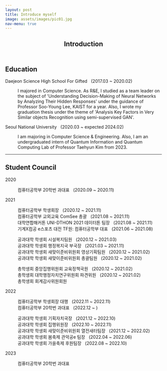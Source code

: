 ```yaml
---
layout: post
title: Introduce myself
image: assets/images/pic01.jpg
nav-menu: true
---
```


<!-- Main -->
<div id="main" class="alt">

<!-- One -->
<section id="one">
	<div class="inner">
		<header class="major">
			<h1>Introduction</h1>
		</header>

<!-- Education -->
<h2 id="content">Education</h2>

<dl>
	<dt>Daejeon Science High School For Gifted &nbsp; (2017.03 ~ 2020.02)</dt>
	<dd>
		<p>I majored in Computer Science. As R&E, I studied as a team leader on the subject of 'Understanding Decision-Making of Neural Networks by Analyzing Their Hidden Responses' under the guidance of Professor Soo-Young Lee, KAIST for a year. Also, I wrote my graduation thesis under the theme of 'Analysis Key Factors in Very Similar objects Recognition using semi-supervised GAN'.</p>
	</dd>
	<dt>Seoul National University &nbsp; (2020.03 ~ expected 2024.02)</dt>
	<dd>
		<p>I am majoring in Computer Science & Engineering. Also, I am an undergraduated intern of Quantum Information and Quantum Computing Lab of Professor Taehyun Kim from 2023.</p>
	</dd>
</dl>

<hr class="major" />

<!-- Student Council -->
<h2 id="content">Student Council</h2>

<dl>
	<dt>2020</dt>
	<dd>
		<p>
			컴퓨터공학부 20학번 과대표 &nbsp; (2020.09 ~ 2020.11)
		</p>
	</dd>
	<dt>2021</dt>
	<dd>
		<span class="image right"><img src="{% link assets/images/comsee.jpg %}" alt="" /></span>
		<p>
			컴퓨터공학부 학생회장 &nbsp; (2020.12 ~ 2021.11)<br/>
			컴퓨터공학부 교외교육 ComSee 총괄 &nbsp; (2021.08 ~ 2021.11)<br/>
			대학연합해커톤 UNI-DTHON 2021 데이터톤 팀장 &nbsp; (2021.08 ~ 2021.11)<br/>
			기계X컴공 e스포츠 대전 TF원: 컴퓨터공학부 대표 &nbsp; (2021.06 ~ 2021.08)
		</p>
		<p>
			공과대학 학생회 시설복지팀원 &nbsp; (2020.12 ~ 2021.03)<br/>
			공과대학 학생회 행정복지국 부국장 &nbsp; (2021.03 ~ 2021.11)<br/>
			공과대학 학생회 새맞이준비위원회 영상기획팀원 &nbsp; (2020.12 ~ 2021.02)<br/>
			공과대학 학생회 새맞이준비위원회 총괄팀원 &nbsp; (2020.12 ~ 2021.02)
		</p>
		<p>
			총학생회 중앙집행위원회 교육정책국원 &nbsp; (2020.12 ~ 2021.02)<br/>
			총학생회 대학행정자치연구위원회 파견위원 &nbsp; (2020.12 ~ 2021.02)<br/>
			총학생회 회계감사위원회원<br/>
		</p>
	</dd>
	<dt>2022</dt>
	<dd>
		<span class="image right"><img src="{% link assets/images/student_council.jpg %}" alt="" /></span>
		<p>
			컴퓨터공학부 학생회장 대행 &nbsp; (2022.11 ~ 2022.11)<br/>
			컴퓨터공학부 20학번 과대표 &nbsp; (2022.12 ~ )<br/>
		</p>
		<p>
			공과대학 학생회 기획자치국장 &nbsp; (2021.12 ~ 2022.10)<br/>
			공과대학 학생회 집행위원장 &nbsp; (2022.10 ~ 2022.11)<br/>
			공과대학 학생회 새맞이준비위원회 열전새터팀장 &nbsp; (2021.12 ~ 2022.02)<br/>
			공과대학 학생회 봄축제 관악공e 팀장 &nbsp; (2022.04 ~ 2022.06)<br/>
			공과대학 학생회 가을축제 후원팀장 &nbsp; (2022.08 ~ 2022.10)
		</p>
	</dd>
	<dt>2023</dt>
	<dd>
		<p>
			컴퓨터공학부 20학번 과대표<br/>
		</p>
	</dd>
</dl>

</div>
</section>

</div>
